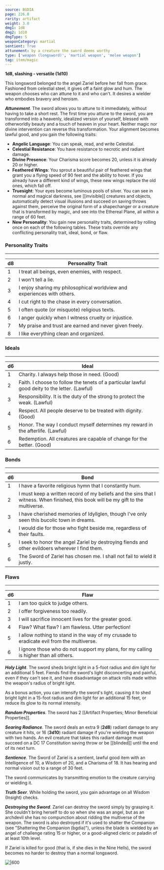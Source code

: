```yaml
---
source: BGDIA
page: 226.0
rarity: artifact
weight: 3.0
dmg1: 1d8
dmg2: 1d10
dmgType: S
weaponCategory: martial
sentient: True
attunement: by a creature the sword deems worthy
type: ['weapon (longsword)', 'martial weapon', 'melee weapon']
tag: item/magic
---
```


**1d8, slashing - versatile (1d10)**

This longsword belonged to the angel Zariel before her fall from grace. Fashioned from celestial steel, it gives off a faint glow and hum. The weapon chooses who can attune to it and who can't. It desires a wielder who embodies bravery and heroism.

**_Attunement_**. The sword allows you to attune to it immediately, without having to take a short rest. The first time you attune to the sword, you are transformed into a heavenly, idealized version of yourself, blessed with otherworldly beauty and a touch of heaven in your heart. Neither magic nor divine intervention can reverse this transformation. Your alignment becomes lawful good, and you gain the following traits:

- **Angelic Language**: You can speak, read, and write Celestial.
- **Celestial Resistance**: You have resistance to necrotic and radiant damage.
- **Divine Presence**: Your Charisma score becomes 20, unless it is already 20 or higher.
- **Feathered Wings**: You sprout a beautiful pair of feathered wings that grant you a flying speed of 90 feet and the ability to hover. If you already have a different kind of wings, these new wings replace the old ones, which fall off.
- **Truesight**: Your eyes become luminous pools of silver. You can see in normal and magical darkness, see [[invisible]] creatures and objects, automatically detect visual illusions and succeed on saving throws against them, perceive the original form of a shapechanger or a creature that is transformed by magic, and see into the Ethereal Plane, all within a range of 60 feet.
- **New Personality**: You gain new personality traits, determined by rolling once on each of the following tables. These traits override any conflicting personality trait, ideal, bond, or flaw.
### Personality Traits
---
|d8|Personality Trait|
|---|-----------|
|1|I treat all beings, even enemies, with respect.|
|2|I won't tell a lie.|
|3|I enjoy sharing my philosophical worldview and experiences with others.|
|4|I cut right to the chase in every conversation.|
|5|I often quote (or misquote) religious texts.|
|6|I anger quickly when I witness cruelty or injustice.|
|7|My praise and trust are earned and never given freely.|
|8|I like everything clean and organized.|

### Ideals
---
|d6|Ideal|
|---|-----------|
|1|Charity. I always help those in need. (Good)|
|2|Faith. I choose to follow the tenets of a particular lawful good deity to the letter. (Lawful)|
|3|Responsibility. It is the duty of the strong to protect the weak. (Lawful)|
|4|Respect. All people deserve to be treated with dignity. (Good)|
|5|Honor. The way I conduct myself determines my reward in the afterlife. (Lawful)|
|6|Redemption. All creatures are capable of change for the better. (Good)|

### Bonds
---
|d6|Bond|
|---|-----------|
|1|I have a favorite religious hymn that I constantly hum.|
|2|I must keep a written record of my beliefs and the sins that I witness. When finished, this book will be my gift to the multiverse.|
|3|I have cherished memories of Idyllglen, though I've only seen this bucolic town in dreams.|
|4|I would die for those who fight beside me, regardless of their faults.|
|5|I seek to honor the angel Zariel by destroying fiends and other evildoers wherever I find them.|
|6|The Sword of Zariel has chosen me. I shall not fail to wield it justly.|

### Flaws
---
|d6|Flaw|
|---|-----------|
|1|I am too quick to judge others.|
|2|I offer forgiveness too readily.|
|3|I will sacrifice innocent lives for the greater good.|
|4|Flaw? What flaw? I am flawless. Utter perfection!|
|5|I allow nothing to stand in the way of my crusade to eradicate evil from the multiverse.|
|6|I ignore those who do not support my plans, for my calling is higher than all others.|


**_Holy Light_**. The sword sheds bright light in a 5-foot radius and dim light for an additional 5 feet. Fiends find the sword's light disconcerting and painful, even if they can't see it, and have disadvantage on attack rolls made within the weapon's radius of bright light.

As a bonus action, you can intensify the sword's light, causing it to shed bright light in a 15-foot radius and dim light for an additional 15 feet, or reduce its glow to its normal intensity.

**_Random Properties_**. The sword has 2 [[Artifact Properties; Minor Beneficial Properties]].

**_Searing Radiance_**. The sword deals an extra 9 (**2d8**) radiant damage to any creature it hits, or 16 (**3d10**) radiant damage if you're wielding the weapon with two hands. An evil creature that takes this radiant damage must succeed on a DC 17 Constitution saving throw or be [[blinded]] until the end of its next turn.

**_Sentience_**. The Sword of Zariel is a sentient, lawful good item with an Intelligence of 10, a Wisdom of 20, and a Charisma of 18. It has hearing and normal vision out to a range of 30 feet.

The sword communicates by transmitting emotion to the creature carrying or wielding it.

**_Truth Seer_**. While holding the sword, you gain advantage on all Wisdom (Insight) checks.

**_Destroying the Sword_**. Zariel can destroy the sword simply by grasping it. She couldn't bring herself to do so when she was an angel, but as an archdevil she has no compunction about ridding the multiverse of the weapon. The sword is also destroyed if it's used to shatter the Companion (see "Shattering the Companion (bgdia)"), unless the blade is wielded by an angel of challenge rating 15 or higher, or a good-aligned cleric or paladin of at least 10th level.

If Zariel is killed for good (that is, if she dies in the Nine Hells), the sword becomes no harder to destroy than a normal longsword.


![|600](https://5e.tools/img/items/BGDIA/Sword%20of%20Zariel.jpg)